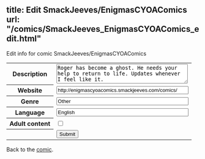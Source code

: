 title: Edit SmackJeeves/EnigmasCYOAComics
url: "/comics/SmackJeeves_EnigmasCYOAComics_edit.html"
---
Edit info for comic SmackJeeves/EnigmasCYOAComics

<form name="comic" action="http://gaepostmail.appspot.com/comic/" method="post">
<table class="comicinfo">
<tr>
<th>Description</th><td><textarea name="description" cols="40" rows="3">Roger has become a ghost. He needs your help to return to life. Updates whenever I feel like it.</textarea></td>
</tr>
<tr>
<th>Website</th><td><input type="text" name="url" value="http://enigmascyoacomics.smackjeeves.com/comics/" size="40"/></td>
</tr>
<tr>
<th>Genre</th><td><input type="text" name="genre" value="Other" size="40"/></td>
</tr>
<tr>
<th>Language</th><td><input type="text" name="language" value="English" size="40"/></td>
</tr>
<tr>
<th>Adult content</th><td><input type="checkbox" name="adult" value="adult" /></td>
</tr>
<tr>
<th></th><td>
<input type="hidden" name="comic" value="SmackJeeves_EnigmasCYOAComics" />
<input type="submit" name="submit" value="Submit" />
</td>
</tr>
</table>
</form>

Back to the [comic](SmackJeeves_EnigmasCYOAComics.html).
